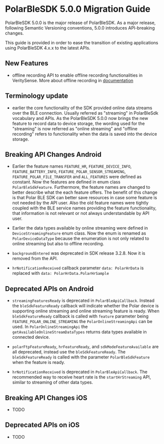 # PolarBleSDK 5.0.0 Migration Guide
PolarBleSDK 5.0.0 is the major release of PolarBleSDK. As a major release, following Semantic Versioning conventions, 5.0.0 introduces API-breaking changes.

This guide is provided in order to ease the transition of existing applications using PolarBleSDK 4.x.x to the latest APIs.

## New Features
- offline recording API to enable offline recording functionalities in VeritySense. More about offline recording in [documentation](OfflineRecordingExplained.md)  

## Terminology update
- earlier the core functionality of the SDK provided online data streams over the BLE connection. Usually referred as "streaming" in PolarBleSdk vocabulary and APIs. As the PolarBleSDK 5.0.0 now brings the new feature to record data to device storage, the wording used for the "streaming" is now referred as "online streaming" and "offline recording" refers to functionality when the data is saved into the device storage. 

## Breaking API Changes Android
- Earlier the feature names `FEATURE_HR`, `FEATURE_DEVICE_INFO`, `FEATURE_BATTERY_INFO`, `FEATURE_POLAR_SENSOR_STREAMING`, `FEATURE_POLAR_FILE_TRANSFER` and `ALL_FEATURES` were defined as constant. Now the features are defined in enum class `PolarBleSdkFeature`. Furthermore, the feature names are changed to better describe what the each feature offers. The benefit of this change is that Polar BLE SDK can better save resources in case some feature is not needed by the API user. Also the old feature names were tightly coupled with the BLE service names providing the feature functionality, that information is not relevant or not always understandable by API user.

- Earlier the data types available by online streaming were defined in `DeviceStreamingFeature` enum class. Now the enum is renamed as `PolarDeviceDataType` because the enumeration is not only related to online streaming but also to offline recording. 

- `backgroundEntered` was deprecated in SDK release 3.2.8. Now it is removed from the API. 

- `hrNotificationReceived` callback parameter `data: PolarHrData` is replaced with `data: PolarHrData.PolarHrSample` 

## Deprecated APIs on Android
- `streamingFeaturesReady` is deprecated in `PolarBleApiCallback`. Instead the `bleSdkFeatureReady` callback will indicate whether the Polar device is supporting online streaming and online streaming feature is ready. When `bleSdkFeatureReady` callback is called with `feature` parameter  being `FEATURE_POLAR_ONLINE_STREAMING` the `PolarOnlineStreamingApi` can be used. In `PolarOnlineStreamingApi` the `getAvailableOnlineStreamDataTypes` returns data types available in connected device.

- `polarFtpFeatureReady`, `hrFeatureReady`, and `sdkModeFeatureAvailable` are all deprecated, instead use the `bleSdkFeatureReady`. The `bleSdkFeatureReady` is called with the parameter `PolarBleSdkFeature` when the feature is ready. 

- `hrNotificationReceived` is deprecated in `PolarBleApiCallback`. The recommended way to receive heart rate is the `startHrStreaming` API, similar to streaming of other data types.


## Breaking API Changes iOS
- TODO

## Deprecated APIs on iOS
- TODO



